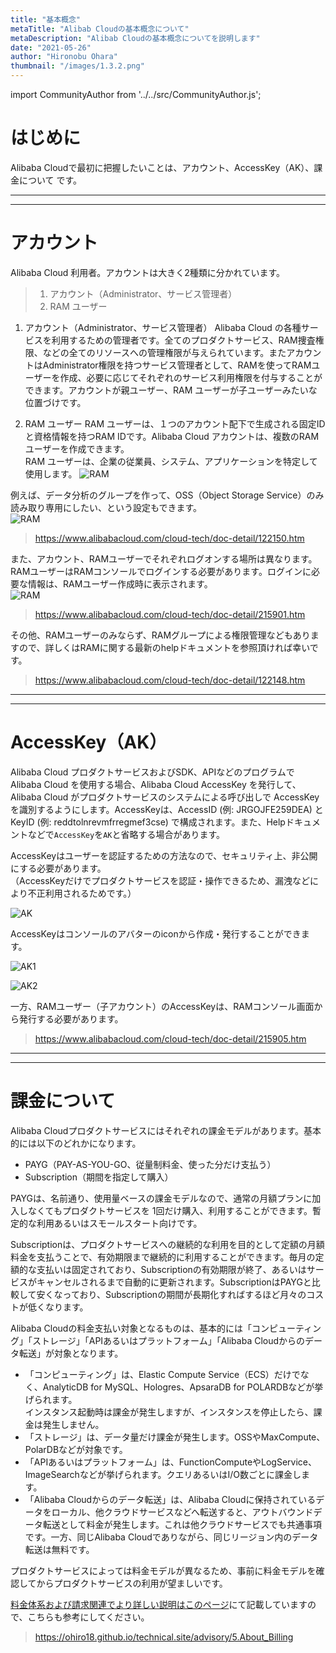 ```yaml
---
title: "基本概念"
metaTitle: "Alibab Cloudの基本概念について"
metaDescription: "Alibab Cloudの基本概念についてを説明します"
date: "2021-05-26"
author: "Hironobu Ohara"
thumbnail: "/images/1.3.2.png"
---
```


import CommunityAuthor from '../../src/CommunityAuthor.js';

# はじめに

Alibaba Cloudで最初に把握したいことは、アカウント、AccessKey（AK）、課金について です。   


---
---
# アカウント
Alibaba Cloud 利用者。アカウントは大きく2種類に分かれています。

> 1. アカウント（Administrator、サービス管理者）
> 2. RAM ユーザー

1. アカウント（Administrator、サービス管理者）
Alibaba Cloud の各種サービスを利用するための管理者です。全てのプロダクトサービス、RAM捜査権限、などの全てのリソースへの管理権限が与えられています。またアカウントはAdministrator権限を持つサービス管理者として、RAMを使ってRAMユーザーを作成、必要に応じてそれぞれのサービス利用権限を付与することができます。アカウントが親ユーザー、RAM ユーザーが子ユーザーみたいな位置づけです。

2. RAM ユーザー
RAM ユーザーは、１つのアカウント配下で生成される固定IDと資格情報を持つRAM IDです。Alibaba Cloud アカウントは、複数のRAM ユーザーを作成できます。     
RAM ユーザーは、企業の従業員、システム、アプリケーションを特定して使用します。
![RAM](https://raw.githubusercontent.com/sbopsv/cloud-tech/master/content/advisory/images/1.3.2.png "RAM")

例えば、データ分析のグループを作って、OSS（Object Storage Service）のみ読み取り専用にしたい、という設定もできます。   
![RAM](https://raw.githubusercontent.com/sbopsv/cloud-tech/master/content/advisory/images/1.3.3.png "RAM")
> https://www.alibabacloud.com/cloud-tech/doc-detail/122150.htm

また、アカウント、RAMユーザーでそれぞれログオンする場所は異なります。RAMユーザーはRAMコンソールでログインする必要があります。ログインに必要な情報は、RAMユーザー作成時に表示されます。    
![RAM](https://raw.githubusercontent.com/sbopsv/cloud-tech/master/content/advisory/images/1.3.1.png "RAM")
> https://www.alibabacloud.com/cloud-tech/doc-detail/215901.htm


その他、RAMユーザーのみならず、RAMグループによる権限管理などもありますので、詳しくはRAMに関する最新のhelpドキュメントを参照頂ければ幸いです。   
> https://www.alibabacloud.com/cloud-tech/doc-detail/122148.htm


---
---
# AccessKey（AK）
Alibaba Cloud プロダクトサービスおよびSDK、APIなどのプログラムで Alibaba Cloud を使用する場合、Alibaba Cloud AccessKey を発行して、Alibaba Cloud がプロダクトサービスのシステムによる呼び出しで AccessKey を識別するようにします。AccessKeyは、AccessID (例: JRGOJFE259DEA) とKeyID (例: reddtolnrevmfrregmef3cse) で構成されます。また、Helpドキュメントなどで`AccessKey`を`AK`と省略する場合があります。    

AccessKeyはユーザーを認証するための方法なので、セキュリティ上、非公開にする必要があります。     
（AccessKeyだけでプロダクトサービスを認証・操作できるため、漏洩などにより不正利用されるためです。）    


![AK](https://raw.githubusercontent.com/sbopsv/cloud-tech/master/content/advisory/images/1.2.1.png "AK")

AccessKeyはコンソールのアバターのiconから作成・発行することができます。   

![AK1](https://raw.githubusercontent.com/sbopsv/cloud-tech/master/content/advisory/images/1.2.2.png "AK1")

![AK2](https://raw.githubusercontent.com/sbopsv/cloud-tech/master/content/advisory/images/1.2.3.png "AK2")

一方、RAMユーザー（子アカウント）のAccessKeyは、RAMコンソール画面から発行する必要があります。    
> https://www.alibabacloud.com/cloud-tech/doc-detail/215905.htm


---
---

# 課金について
Alibaba Cloudプロダクトサービスにはそれぞれの課金モデルがあります。基本的には以下のどれかになります。   

* PAYG（PAY-AS-YOU-GO、従量制料金、使った分だけ支払う）
* Subscription（期間を指定して購入）

PAYGは、名前通り、使用量ベースの課金モデルなので、通常の月額プランに加入しなくてもプロダクトサービスを 1回だけ購入、利用することができます。暫定的な利用あるいはスモールスタート向けです。    

Subscriptionは、プロダクトサービスへの継続的な利用を目的として定額の月額料金を支払うことで、有効期限まで継続的に利用することができます。毎月の定額的な支払いは固定されており、Subscriptionの有効期限が終了、あるいはサービスがキャンセルされるまで自動的に更新されます。SubscriptionはPAYGと比較して安くなっており、Subscriptionの期間が長期化すればするほど月々のコストが低くなります。     


Alibaba Cloudの料金支払い対象となるものは、基本的には「コンピューティング」「ストレージ」「APIあるいはプラットフォーム」「Alibaba Cloudからのデータ転送」が対象となります。    

* 「コンピューティング」は、Elastic Compute Service（ECS）だけでなく、AnalyticDB for MySQL、Hologres、ApsaraDB for POLARDBなどが挙げられます。    
インスタンス起動時は課金が発生しますが、インスタンスを停止したら、課金は発生しません。    
* 「ストレージ」は、データ量だけ課金が発生します。OSSやMaxCompute、PolarDBなどが対象です。    
* 「APIあるいはプラットフォーム」は、FunctionComputeやLogService、ImageSearchなどが挙げられます。クエリあるいはI/O数ごとに課金します。   
* 「Alibaba Cloudからのデータ転送」は、Alibaba Cloudに保持されているデータをローカル、他クラウドサービスなどへ転送すると、アウトバウンドデータ転送として料金が発生します。これは他クラウドサービスでも共通事項です。一方、同じAlibaba Cloudでありながら、同じリージョン内のデータ転送は無料です。    

プロダクトサービスによっては料金モデルが異なるため、事前に料金モデルを確認してからプロダクトサービスの利用が望ましいです。

[料金体系および請求関連でより詳しい説明はこのページ](https://ohiro18.github.io/technical.site/advisory/5.About_Billing)にて記載していますので、こちらも参考にしてください。
> https://ohiro18.github.io/technical.site/advisory/5.About_Billing


<CommunityAuthor 
    author="Hironobu Ohara"
    self_introduction = "2019年にAlibaba Cloudを担当。Databaseや収集、分散処理、ETL、検索、分析、機械学習基盤の構築、運用等を経て、現在分散系をメインとしたビッグデータとデータベースを得意・専門とするデータエンジニア。 AlibabaCloud MVP。"
    imageUrl="https://avatars.githubusercontent.com/u/47152180?s=400&u=ed7d182ce541f6f0d83c54b7265136a375b24ad2&v=4"
    githubUrl="https://github.com/ohiro18"
/>




